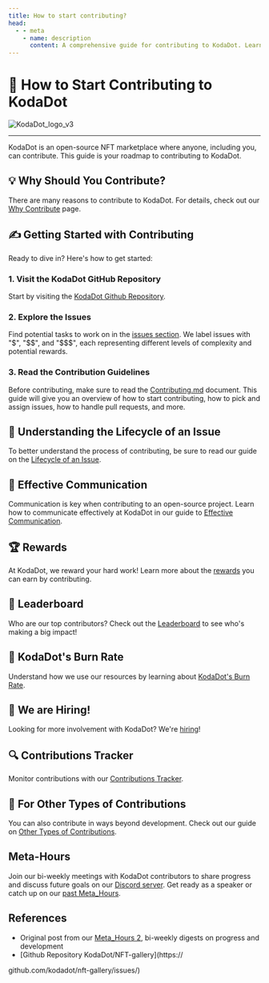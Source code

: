 ```yaml
---
title: How to start contributing?
head:
  - - meta
    - name: description
      content: A comprehensive guide for contributing to KodaDot. Learn about reasons to contribute, the process of issue handling, effective communication, contributor rewards, leaderboard, KodaDot's burn rate, hiring, contribution tracker, other types of contributions, and Meta-Hours.
---
```



# 🚀 How to Start Contributing to KodaDot

![KodaDot_logo_v3](/assets/koda-v3.png)

---

KodaDot is an open-source NFT marketplace where anyone, including you, can contribute. This guide is your roadmap to contributing to KodaDot. 

## 💡 Why Should You Contribute?

There are many reasons to contribute to KodaDot. For details, check out our [Why Contribute](/contributing/why-contribute) page.

## ✍️ Getting Started with Contributing

Ready to dive in? Here's how to get started:

### 1. Visit the KodaDot GitHub Repository

Start by visiting the [KodaDot Github Repository](https://github.com/kodadot).

### 2. Explore the Issues

Find potential tasks to work on in the [issues section](https://github.com/kodadot/nft-gallery/issues?q=is%3Aissue+is%3Aopen+label%3A%22good+first+issue%22). We label issues with "$", "$$", and "$$$", each representing different levels of complexity and potential rewards.

### 3. Read the Contribution Guidelines

Before contributing, make sure to read the [Contributing.md](https://github.com/kodadot/nft-gallery/blob/main/CONTRIBUTING.md) document. This guide will give you an overview of how to start contributing, how to pick and assign issues, how to handle pull requests, and more.

## 🔄 Understanding the Lifecycle of an Issue

To better understand the process of contributing, be sure to read our guide on the [Lifecycle of an Issue](/contributing/issue-lifecycle).

## 💬 Effective Communication

Communication is key when contributing to an open-source project. Learn how to communicate effectively at KodaDot in our guide to [Effective Communication](/contributing/effective-communication).

## 🏆 Rewards

At KodaDot, we reward your hard work! Learn more about the [rewards](/contributing/rewards) you can earn by contributing.

## 🥇 Leaderboard

Who are our top contributors? Check out the [Leaderboard](/contributing/leaderboard) to see who's making a big impact!

## 💸 KodaDot's Burn Rate

Understand how we use our resources by learning about [KodaDot's Burn Rate](/contributing/burn-rate).

## 📣 We are Hiring!

Looking for more involvement with KodaDot? We're [hiring](/contributing/hiring)! 

## 🔍 Contributions Tracker

Monitor contributions with our [Contributions Tracker](https://repo-tracker.com/r/gh/kodadot/nft-gallery).

## 🤝 For Other Types of Contributions

You can also contribute in ways beyond development. Check out our guide on [Other Types of Contributions](https://hello.kodadot.xyz/be-part-of-kodadot/kodadots-programs).

## Meta-Hours

Join our bi-weekly meetings with KodaDot contributors to share progress and discuss future goals on our [Discord server](https://discord.gg/kodadot). Get ready as a speaker or catch up on our [past Meta_Hours](https://github.com/kodadot/nft-gallery/discussions/categories/meta-hours).

## References
- Original post from our [Meta_Hours 2](https://github.com/kodadot/nft-gallery/discussions/1699), bi-weekly digests on progress and development
- [Github Repository KodaDot/NFT-gallery](https://

github.com/kodadot/nft-gallery/issues/)
